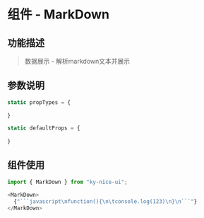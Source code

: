 # 组件 - MarkDown

## 功能描述

> 数据展示 - 解析markdown文本并展示

## 参数说明

```javascript
static propTypes = {
  
}

static defaultProps = {
  
}
```

## 组件使用

```javascript
import { MarkDown } from "ky-nice-ui";

<MarkDown>
  {"```javascript\nfunction(){\n\tconsole.log(123)\n}\n```"}
</MarkDown>
```